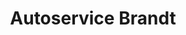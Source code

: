 ---
title: "Autoservice Brandt"
url: /osterholz-scharmbeck/autoservice-brandt/
shop: Autowerkstatt
---